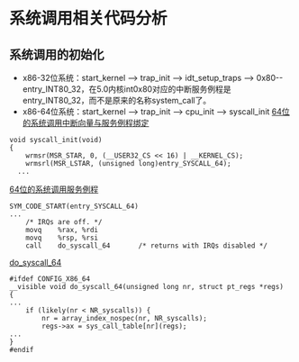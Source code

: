 # 系统调用相关代码分析

## 系统调用的初始化

* x86-32位系统：start_kernel --> trap_init --> idt_setup_traps --> 0x80--entry_INT80_32，在5.0内核int0x80对应的中断服务例程是entry_INT80_32，而不是原来的名称system_call了。
* x86-64位系统：start_kernel --> trap_init --> cpu_init --> syscall_init
[64位的系统调用中断向量与服务例程绑定](https://github.com/torvalds/linux/blob/c3bfc5dd73c6f519ff0636d4e709515f06edef78/arch/x86/kernel/cpu/common.c#L1670)
```
void syscall_init(void)
{
	wrmsr(MSR_STAR, 0, (__USER32_CS << 16) | __KERNEL_CS);
	wrmsrl(MSR_LSTAR, (unsigned long)entry_SYSCALL_64);
  ...
```

[64位的系统调用服务例程](https://github.com/torvalds/linux/blob/ab851d49f6bfc781edd8bd44c72ec1e49211670b/arch/x86/entry/entry_64.S#L175)
```
SYM_CODE_START(entry_SYSCALL_64)
...
	/* IRQs are off. */
	movq	%rax, %rdi
	movq	%rsp, %rsi
	call	do_syscall_64		/* returns with IRQs disabled */
```
[do_syscall_64](https://github.com/torvalds/linux/blob/ab851d49f6bfc781edd8bd44c72ec1e49211670b/arch/x86/entry/common.c#L282)
```
#ifdef CONFIG_X86_64
__visible void do_syscall_64(unsigned long nr, struct pt_regs *regs)
{
...
	if (likely(nr < NR_syscalls)) {
		nr = array_index_nospec(nr, NR_syscalls);
		regs->ax = sys_call_table[nr](regs);
...
}
#endif
```
